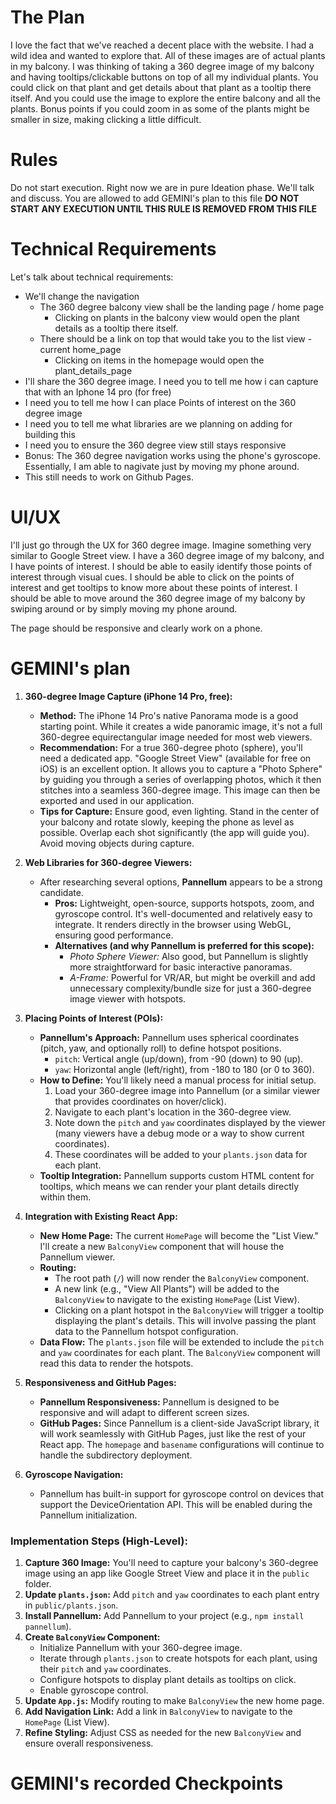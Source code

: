 # The Plan
I love the fact that we've reached a decent place with the website. I had a wild idea and wanted to explore that. 
All of these images are of actual plants in my balcony. I was thinking of taking a 360 degree image of my balcony and having tooltips/clickable buttons on top of all my individual plants. You could click on that plant and get details about that plant as a tooltip there itself. And you could use the image to explore the entire balcony and all the plants. Bonus points if you could zoom in as some of the plants might be smaller in size, making clicking a little difficult.

# Rules
Do not start execution. Right now we are in pure Ideation phase. We'll talk and discuss. You are allowed to add GEMINI's plan to this file
**DO NOT START ANY EXECUTION UNTIL THIS RULE IS REMOVED FROM THIS FILE**

# Technical Requirements
Let's talk about technical requirements:
- We'll change the navigation
  - The 360 degree balcony view shall be the landing page / home page
    - Clicking on plants in the balcony view would open the plant details as a tooltip there itself.
  - There should be a link on top that would take you to the list view - current home_page
    - Clicking on items in the homepage would open the plant_details_page
- I'll share the 360 degree image. I need you to tell me how i can capture that with an Iphone 14 pro (for free)
- I need you to tell me how I can place Points of interest on the 360 degree image
- I need you to tell me what libraries are we planning on adding for building this
- I need you to ensure the 360 degree view still stays responsive
- Bonus: The 360 degree navigation works using the phone's gyroscope. Essentially, I am able to nagivate just by moving my phone around.
- This still needs to work on Github Pages.

# UI/UX
I'll just go through the UX for 360 degree image. Imagine something very similar to Google Street view. I have a 360 degree image of my balcony, and I have points of interest. I should be able to easily identify those points of interest through visual cues. I should be able to click on the points of interest and get tooltips to know more about these points of interest. 
I should be able to move around the 360 degree image of my balcony by swiping around or by simply moving my phone around.

The page should be responsive and clearly work on a phone.

# GEMINI's plan

1.  **360-degree Image Capture (iPhone 14 Pro, free):**
    *   **Method:** The iPhone 14 Pro's native Panorama mode is a good starting point. While it creates a wide panoramic image, it's not a full 360-degree equirectangular image needed for most web viewers.
    *   **Recommendation:** For a true 360-degree photo (sphere), you'll need a dedicated app. "Google Street View" (available for free on iOS) is an excellent option. It allows you to capture a "Photo Sphere" by guiding you through a series of overlapping photos, which it then stitches into a seamless 360-degree image. This image can then be exported and used in our application.
    *   **Tips for Capture:** Ensure good, even lighting. Stand in the center of your balcony and rotate slowly, keeping the phone as level as possible. Overlap each shot significantly (the app will guide you). Avoid moving objects during capture.

2.  **Web Libraries for 360-degree Viewers:**
    *   After researching several options, **Pannellum** appears to be a strong candidate.
        *   **Pros:** Lightweight, open-source, supports hotspots, zoom, and gyroscope control. It's well-documented and relatively easy to integrate. It renders directly in the browser using WebGL, ensuring good performance.
        *   **Alternatives (and why Pannellum is preferred for this scope):**
            *   *Photo Sphere Viewer:* Also good, but Pannellum is slightly more straightforward for basic interactive panoramas.
            *   *A-Frame:* Powerful for VR/AR, but might be overkill and add unnecessary complexity/bundle size for just a 360-degree image viewer with hotspots.

3.  **Placing Points of Interest (POIs):**
    *   **Pannellum's Approach:** Pannellum uses spherical coordinates (pitch, yaw, and optionally roll) to define hotspot positions.
        *   `pitch`: Vertical angle (up/down), from -90 (down) to 90 (up).
        *   `yaw`: Horizontal angle (left/right), from -180 to 180 (or 0 to 360).
    *   **How to Define:** You'll likely need a manual process for initial setup.
        1.  Load your 360-degree image into Pannellum (or a similar viewer that provides coordinates on hover/click).
        2.  Navigate to each plant's location in the 360-degree view.
        3.  Note down the `pitch` and `yaw` coordinates displayed by the viewer (many viewers have a debug mode or a way to show current coordinates).
        4.  These coordinates will be added to your `plants.json` data for each plant.
    *   **Tooltip Integration:** Pannellum supports custom HTML content for tooltips, which means we can render your plant details directly within them.

4.  **Integration with Existing React App:**
    *   **New Home Page:** The current `HomePage` will become the "List View." I'll create a new `BalconyView` component that will house the Pannellum viewer.
    *   **Routing:**
        *   The root path (`/`) will now render the `BalconyView` component.
        *   A new link (e.g., "View All Plants") will be added to the `BalconyView` to navigate to the existing `HomePage` (List View).
        *   Clicking on a plant hotspot in the `BalconyView` will trigger a tooltip displaying the plant's details. This will involve passing the plant data to the Pannellum hotspot configuration.
    *   **Data Flow:** The `plants.json` file will be extended to include the `pitch` and `yaw` coordinates for each plant. The `BalconyView` component will read this data to render the hotspots.

5.  **Responsiveness and GitHub Pages:**
    *   **Pannellum Responsiveness:** Pannellum is designed to be responsive and will adapt to different screen sizes.
    *   **GitHub Pages:** Since Pannellum is a client-side JavaScript library, it will work seamlessly with GitHub Pages, just like the rest of your React app. The `homepage` and `basename` configurations will continue to handle the subdirectory deployment.

6.  **Gyroscope Navigation:**
    *   Pannellum has built-in support for gyroscope control on devices that support the DeviceOrientation API. This will be enabled during the Pannellum initialization.

### Implementation Steps (High-Level):

1.  **Capture 360 Image:** You'll need to capture your balcony's 360-degree image using an app like Google Street View and place it in the `public` folder.
2.  **Update `plants.json`:** Add `pitch` and `yaw` coordinates to each plant entry in `public/plants.json`.
3.  **Install Pannellum:** Add Pannellum to your project (e.g., `npm install pannellum`).
4.  **Create `BalconyView` Component:**
    *   Initialize Pannellum with your 360-degree image.
    *   Iterate through `plants.json` to create hotspots for each plant, using their `pitch` and `yaw` coordinates.
    *   Configure hotspots to display plant details as tooltips on click.
    *   Enable gyroscope control.
5.  **Update `App.js`:** Modify routing to make `BalconyView` the new home page.
6.  **Add Navigation Link:** Add a link in `BalconyView` to navigate to the `HomePage` (List View).
7.  **Refine Styling:** Adjust CSS as needed for the new `BalconyView` and ensure overall responsiveness.

# GEMINI's recorded Checkpoints
